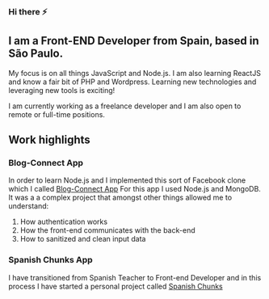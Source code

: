 ### Hi there ⚡

<!--
**jorgeberen/jorgeberen** is a ✨ _special_ ✨ repository because its `README.md` (this file) appears on your GitHub profile.

Here are some ideas to get you started:

- 🔭 I’m currently working on ...
- 🌱 I’m currently learning ...
- 👯 I’m looking to collaborate on ...
- 🤔 I’m looking for help with ...
- 💬 Ask me about ...
- 📫 How to reach me: ...
- 😄 Pronouns: ...
- ⚡ Fun fact: ...
-->

## I am a Front-END Developer from Spain, based in São Paulo.

My focus is on all things JavaScript and Node.js. 
I am also learning ReactJS and know a fair bit of PHP and Wordpress. 
Learning new technologies and leveraging new tools is exciting!

I am currently working as a freelance developer and I am also open to remote or full-time positions. 

## Work highlights

### Blog-Connect App
In order to learn Node.js and I implemented this sort of Facebook clone which I called [Blog-Connect App](https://github.com/jorgeberen/complex_app)
For this app I used Node.js and MongoDB. It was a a complex project that amongst other things allowed me to understand:
1. How authentication works
2. How the front-end communicates with the back-end
3. How to sanitized and clean input data

### Spanish Chunks App
I have transitioned from Spanish Teacher to Front-end Developer and in this process I have started a personal project called [Spanish Chunks](spanischchunks.com)


